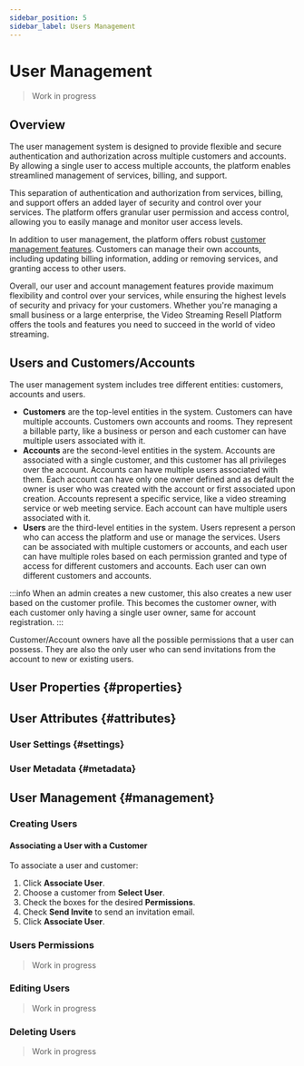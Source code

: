 ```yaml
---
sidebar_position: 5
sidebar_label: Users Management
---
```


# User Management 

> Work in progress

## Overview

The user management system is designed to provide flexible and secure authentication and authorization across multiple customers and accounts. By allowing a single user to access multiple accounts, the platform enables streamlined management of services, billing, and support.

This separation of authentication and authorization from services, billing, and support offers an added layer of security and control over your services. The platform offers granular user permission and access control, allowing you to easily manage and monitor user access levels.

In addition to user management, the platform offers robust [customer management features](/docs/administration/customers). Customers can manage their own accounts, including updating billing information, adding or removing services, and granting access to other users.

Overall, our user and account management features provide maximum flexibility and control over your services, while ensuring the highest levels of security and privacy for your customers. Whether you're managing a small business or a large enterprise, the Video Streaming Resell Platform offers the tools and features you need to succeed in the world of video streaming.

## Users and Customers/Accounts

The user management system includes tree different entities: customers, accounts and users.

* **Customers** are the top-level entities in the system. Customers can have multiple accounts. Customers own accounts and rooms. They represent a billable party, like a business or person and each customer can have multiple users associated with it.
* **Accounts** are the second-level entities in the system. Accounts are associated with a single customer, and this customer has all privileges over the account. Accounts can have multiple users associated with them. Each account can have only one owner defined and as default the owner is user who was created with the account or first associated upon creation. Accounts represent a specific service, like a video streaming service or web meeting service. Each account can have multiple users associated with it.
* **Users** are the third-level entities in the system. Users represent a person who can access the platform and use or manage the services. Users can be associated with multiple customers or accounts, and each user can have multiple roles based on each permission granted and type of access for different customers and accounts. Each user can own different customers and accounts.

:::info
When an admin creates a new customer, this also creates a new user based on the customer profile. This becomes the customer owner, with each customer only having a single user owner, same for account registration.
:::

Customer/Account owners have all the possible permissions that a user can possess. They are also the only user who can send invitations from the account to new or existing users.

## User Properties {#properties}

## User Attributes {#attributes}

### User Settings {#settings}

### User Metadata {#metadata}

## User Management {#management}

### Creating Users

#### Associating a User with a Customer

To associate a user and customer:

1. Click **Associate User**.
2. Choose a customer from **Select User**.
3. Check the boxes for the desired **Permissions**.
4. Check **Send Invite** to send an invitation email.
5. Click **Associate User**.

### Users Permissions

> Work in progress

### Editing Users

> Work in progress

### Deleting Users

> Work in progress